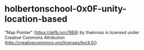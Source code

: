 # holbertonschool-0x0F-unity-location-based
 "Map Pointer" (https://skfb.ly/o78E6) by thekiross is licensed under Creative Commons Attribution (http://creativecommons.org/licenses/by/4.0/).
